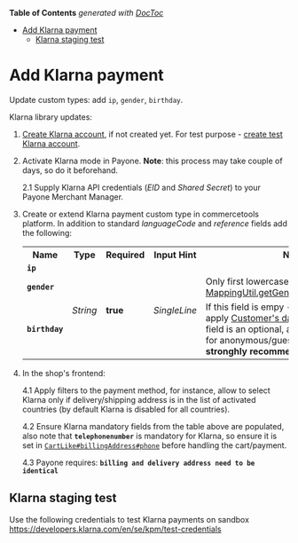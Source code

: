 <!-- START doctoc generated TOC please keep comment here to allow auto update -->
<!-- DON'T EDIT THIS SECTION, INSTEAD RE-RUN doctoc TO UPDATE -->
**Table of Contents**  *generated with [DocToc](https://github.com/thlorenz/doctoc)*

- [Add Klarna payment](#add-klarna-payment)
  - [Klarna staging test](#klarna-staging-test)

<!-- END doctoc generated TOC please keep comment here to allow auto update -->

# Add Klarna payment

Update custom types: add `ip`, `gender`, `birthday`.

Klarna library updates:
  1. [Create Klarna account](https://klarna.com/buy-klarna/our-services/klarna-account), if not created yet.
     For test purpose - [create test Klarna account](https://developers.klarna.com/en/de/kpm/apply-for-test-account).
  
  2. Activate Klarna mode in Payone. **Note**: this process may take couple of days, so do it beforehand.
     
     2.1 Supply Klarna API credentials (_EID_ and _Shared Secret_) to your Payone Merchant Manager.
  
  3. Create or extend Klarna payment custom type in commercetools platform. In addition to standard _languageCode_ and _reference_
     fields add the following:

     <table>
     <tr><th>Name</th><th>Type</th><th>Required</th><th>Input Hint</th><th>Notes</th></tr>
     <tr><td><b><code>ip</code></b></td><td rowspan="4"><i>String</i></td><td rowspan="4"><b>true</b></td><td rowspan="4"><i>SingleLine</i></td><td></td></tr>
     <tr><td><b><code>gender</code></b></td><td>Only first lowercase character is used, see <a href="/blob/master/service/src/main/java/com/commercetools/pspadapter/payone/mapping/MappingUtil.java#L181-L181">MappingUtil.getGenderFromPaymentCart()</a></td></tr>
     <tr><td><b><code>birthday</code></b></td><td>If this field is empy - the service will try to apply 
                      <a href="http://dev.commercetools.com/http-api-projects-customers.html#customer">Customer's dateOfBirth</a>, 
                      but this field is an optional, also it is not available for anonymous/guest checkout. 
                      <b>Thus we stronghly recommend to set this field.</b></td></tr>
     
     </table>
     
  4. In the shop's frontend:
     
     4.1 Apply filters to the payment method, for instance, allow to select Klarna only if delivery/shipping address is
     in the list of activated countries (by default Klarna is disabled for all countries).
     
     4.2 Ensure Klarna mandatory fields from the table above are populated, also note that **`telephonenumber`** is 
     mandatory for Klarna, so ensure it is set in [`CartLike#billingAddress`](http://dev.commercetools.com/http-api-projects-carts.html#cart)[`#phone`](http://dev.commercetools.com/http-api-types.html#address)
     before handling the cart/payment.
     
     4.3 Payone requires: **`billing and delivery address need to be identical`**
     
## Klarna staging test
 
Use the following credentials to test Klarna payments on sandbox 
https://developers.klarna.com/en/se/kpm/test-credentials